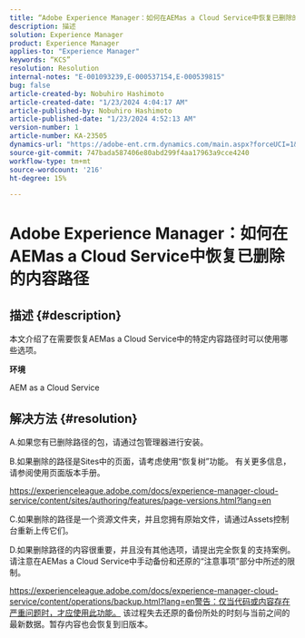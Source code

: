 ```yaml
---
title: “Adobe Experience Manager：如何在AEMas a Cloud Service中恢复已删除的内容路径”
description: 描述
solution: Experience Manager
product: Experience Manager
applies-to: "Experience Manager"
keywords: “KCS”
resolution: Resolution
internal-notes: "E-001093239,E-000537154,E-000539815"
bug: false
article-created-by: Nobuhiro Hashimoto
article-created-date: "1/23/2024 4:04:17 AM"
article-published-by: Nobuhiro Hashimoto
article-published-date: "1/23/2024 4:52:13 AM"
version-number: 1
article-number: KA-23505
dynamics-url: "https://adobe-ent.crm.dynamics.com/main.aspx?forceUCI=1&pagetype=entityrecord&etn=knowledgearticle&id=3792d478-a4b9-ee11-a569-6045bd0065b6"
source-git-commit: 747bada587406e80abd299f4aa17963a9cce4240
workflow-type: tm+mt
source-wordcount: '216'
ht-degree: 15%

---
```


# Adobe Experience Manager：如何在AEMas a Cloud Service中恢复已删除的内容路径

## 描述 {#description}


本文介绍了在需要恢复AEMas a Cloud Service中的特定内容路径时可以使用哪些选项。



<b>环境</b>

AEM as a Cloud Service


## 解决方法 {#resolution}


A.如果您有已删除路径的包，请通过包管理器进行安装。

B.如果删除的路径是Sites中的页面，请考虑使用“恢复树”功能。 有关更多信息，请参阅使用页面版本手册。

https://experienceleague.adobe.com/docs/experience-manager-cloud-service/content/sites/authoring/features/page-versions.html?lang=en

C.如果删除的路径是一个资源文件夹，并且您拥有原始文件，请通过Assets控制台重新上传它们。

D.如果删除路径的内容很重要，并且没有其他选项，请提出完全恢复的支持案例。 请注意在AEMas a Cloud Service中手动备份和还原的“注意事项”部分中所述的限制。

https://experienceleague.adobe.com/docs/experience-manager-cloud-service/content/operations/backup.html?lang=en警告：仅当代码或内容存在严重问题时，才应使用此功能。 该过程失去还原的备份所处的时刻与当前之间的最新数据。暂存内容也会恢复到旧版本。
